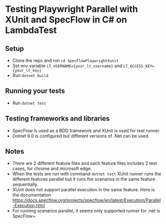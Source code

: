# Testing Playwright Parallel with XUnit and SpecFlow in C# on LambdaTest

## Setup

* Clone the repo and run `cd SpecFlowPlaywrightXunit`
* Set env variable `LT_USERNAME={your_lt_username}` and `LT_ACCESS_KEY={your_lt_key}`
* Run `dotnet build`

## Running your tests
* Run `dotnet test`

## Testing frameworks and libraries
* SpecFlow is used as a BDD framework and XUnit is used for test runner.
* Dotnet 6.0 is configured but different versions of .Net can be used

## Notes
* There are 2 different feature files and each feature files includes 2 test cases, for chrome and microsoft edge.
* When the tests are run with command `dotnet test` XUnit runner runs the different features parallel but it runs the scenarios in the same feature sequentially.
* XUnit does not support parallel execution in the same feature. Here is the documentation https://docs.specflow.org/projects/specflow/en/latest/Execution/Parallel-Execution.html
* For running scenarios parallel, it seems only supported runner for .net is SpecFlow+
